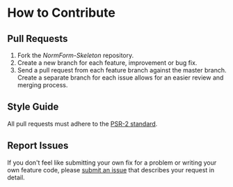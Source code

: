 # How to Contribute

## Pull Requests

1. Fork the *NormForm-Skeleton* repository.
2. Create a new branch for each feature, improvement or bug fix.
3. Send a pull request from each feature branch against the master branch. Create a separate branch for each issue allows for an easier review and merging process.

## Style Guide

All pull requests must adhere to the [PSR-2 standard](https://github.com/php-fig/fig-standards/blob/master/accepted/PSR-2-coding-style-guide.md).

## Report Issues

If you don't feel like submitting your own fix for a problem or writing your own feature code, please [submit an issue](https://github.com/Digital-Media/normform-skeleton/issues) that describes your request in detail.

